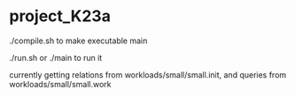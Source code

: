 # project_K23a

./compile.sh to make executable main

./run.sh or ./main to run it

currently getting relations from workloads/small/small.init, and queries from workloads/small/small.work
